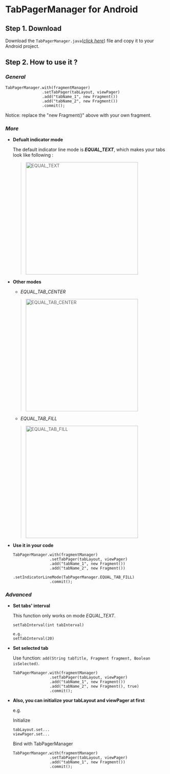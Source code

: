 # TabPagerManager for Android



## Step 1. Download

  Download the ```TabPagerManager.java```(*[click here](https://codeload.github.com/BarefootBKK/TabPagerManager-for-Android/zip/master)*) file and copy it to your Android project.
  
  
## Step 2. How to use it ?


### ***General***

  ```
  TabPagerManager.with(fragmentManager)
                  .setTabPager(tabLayout, viewPager)
                  .add("tabName_1", new Fragment())
                  .add("tabName_2", new Fragment())
                  .commit();
  ```
  Notice: replace the "new Fragment()" above with your own fragment.


### ***More***

  - **Defualt indicator mode**
  
    The default indicator line mode is ***EQUAL_TEXT***, which makes your tabs look like following :
  
      > <img src="https://camo.githubusercontent.com/f20f015ed02f7ec3a86ff4159e9bd24249b6897e/687474703a2f2f7468797273692e636f6d2f74362f3636392f3135343937323938373178323839303137333735332e706e67" width="350" alt="EQUAL_TEXT" />
  
  - **Other modes**
  
    - *EQUAL_TAB_CENTER*
  
    > <img src="https://camo.githubusercontent.com/68022916b8776dd9f3d7f332cce93da5a2c360df/687474703a2f2f7468797273692e636f6d2f74362f3636392f3135343937333034373578323839303137343039342e6a7067" width="350" alt="EQUAL_TAB_CENTER" />
  
    - *EQUAL_TAB_FILL*
    
    > <img src="https://camo.githubusercontent.com/f3c4dacabc4d8eb49f38dbfec2020be0cb6725fe/687474703a2f2f7468797273692e636f6d2f74362f3636392f3135343937333035393178323839303137343039342e706e67" width="350" alt="EQUAL_TAB_FILL" />
  
  
 - **Use it in your code**
  
    ```
    TabPagerManager.with(fragmentManager)
                    .setTabPager(tabLayout, viewPager)
                    .add("tabName_1", new Fragment())
                    .add("tabName_2", new Fragment())
                    .setIndicatorLineMode(TabPagerManager.EQUAL_TAB_FILL)
                    .commit();
    ```
  
  
  ### ***Advanced***
  
  - **Set tabs' interval**
    
    This function only works on mode  *EQUAL_TEXT*.
    
    ```
    setTabInterval(int tabInterval)
    
    e.g.
    setTabInterval(20)
    ```
    
  - **Set selected tab**
  
    Use function: ```add(String tabTitle, Fragment fragment, Boolean isSelected)```.
  
    ```
    TabPagerManager.with(fragmentManager)
                    .setTabPager(tabLayout, viewPager)
                    .add("tabName_1", new Fragment())
                    .add("tabName_2", new Fragment(), true)
                    .commit();
    ```
    
  - **Also, you can initialize your tabLayout and viewPager at first**
  
    e.g.
    
    Initialize
    
    ```
    tabLayout.set...
    viewPager.set...
    ```
    
    Bind with TabPagerManager
    
    ```
    TabPagerManager.with(fragmentManager)
                    .setTabPager(tabLayout, viewPager)
                    .add("tabName_1", new Fragment())
                    .commit();
    ```
